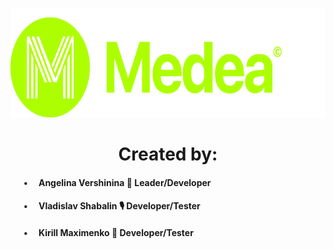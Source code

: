 <body>
<p align="center"><img src="https://github.com/angversh/Medea/blob/main/Images/Medea%20Logo.png?raw=true" width="650" height="175" alt=""/></p>
<h1 align="center">Created by:</h1> 
  
<h4> &emsp;&ensp;•&emsp; Angelina Vershinina 💚 Leader/Developer </h4>
<h4> &emsp;&ensp;•&emsp; Vladislav Shabalin 🎙 Developer/Tester </h4>
<h4> &emsp;&ensp;•&emsp; Kirill Maximenko 💭 Developer/Tester</h4>
<h4> &emsp;&ensp;&emsp;</h4>

<!--
<h2>
    Description
</h2>   
-->  
</body>
